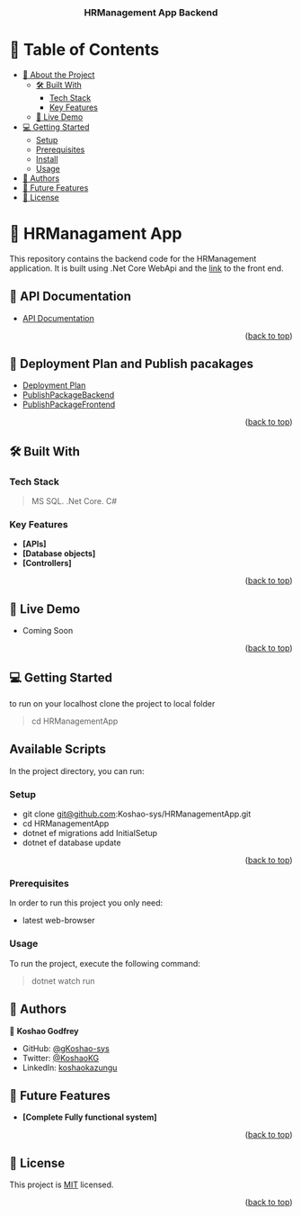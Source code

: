 ﻿<a name="readme-top"></a>

<div align="center">

  <h3><b>HRManagement App Backend</b></h3>

</div>

# 📗 Table of Contents

- [📖 About the Project](#about-project)
  - [🛠 Built With](#built-with)
    - [Tech Stack](#tech-stack)
    - [Key Features](#key-features)
  - [🚀 Live Demo](#live-demo)
- [💻 Getting Started](#getting-started)
  - [Setup](#setup)
  - [Prerequisites](#prerequisites)
  - [Install](#install)
  - [Usage](#usage)
- [👥 Authors](#authors)
- [🔭 Future Features](#future-features)
- [📝 License](#license)

# 📖 HRManagament App <a name="about-project"></a>

This repository contains the backend code for the HRManagement application. It is built using .Net Core WebApi and the [link](https://github.com/Koshao-sys/HRManagementApp-FrontEnd) to the front end.

## 🚀 API Documentation <a name="app-doc"></a>

- [API Documentation](./swagger/v1/swagger.json)

<p align="right">(<a href="#readme-top">back to top</a>)</p>

## 🚀 Deployment Plan and Publish pacakages <a name="dep-doc"></a>

- [Deployment Plan](./Doc/DeploymentPlan.pdf)
- [PublishPackageBackend](./DeploymentPackage)
- [PublishPackageFrontend](https://github.com/Koshao-sys/HRManagementApp-FrontEnd/tree/main/PublishPackageFrontEnd)

<p align="right">(<a href="#readme-top">back to top</a>)</p>

## 🛠 Built With <a name="built-with"> </a>

### Tech Stack <a name="tech-stack"></a>

> MS SQL.
> .Net Core.
> C#

### Key Features <a name="key-features"></a>

- **[APIs]**
- **[Database objects]**
- **[Controllers]**

<p align="right">(<a href="#readme-top">back to top</a>)</p>

## 🚀 Live Demo <a name="live-demo"></a>

- Coming Soon

<p align="right">(<a href="#readme-top">back to top</a>)</p>

## 💻 Getting Started <a name="getting-started"></a>

to run on your localhost clone the project to local folder

> cd HRManagementApp

## Available Scripts

In the project directory, you can run:

### Setup

- git clone git@github.com:Koshao-sys/HRManagementApp.git
- cd HRManagementApp
- dotnet ef migrations add InitialSetup
- dotnet ef database update

<p align="right">(<a href="#readme-top">back to top</a>)</p>

### Prerequisites

In order to run this project you only need:

- latest web-browser

### Usage

To run the project, execute the following command:

> dotnet watch run


## 👥 Authors <a name="authors"></a>

👤 **Koshao Godfrey**

- GitHub: [@gKoshao-sys](https://github.com/Koshao-sys/)
- Twitter: [@KoshaoKG](https://twitter.com/KoshaoKG)
- LinkedIn: [koshaokazungu](https://www.linkedin.com/in/koshaokazungu/)

## 🔭 Future Features <a name="future-features"></a>

- **[Complete Fully functional system]**

<p align="right">(<a href="#readme-top">back to top</a>)</p>

## 📝 License <a name="license"></a>

This project is [MIT](./LICENSE) licensed.

<p align="right">(<a href="#readme-top">back to top</a>)</p>
